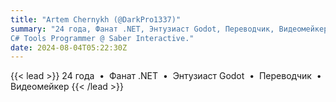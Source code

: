 ```yaml
---
title: "Artem Chernykh (@DarkPro1337)"
summary: "24 года, Фанат .NET, Энтузиаст Godot, Переводчик, Видеомейкер.
C# Tools Programmer @ Saber Interactive."
date: 2024-08-04T05:22:30Z
---
```

{{< lead >}}
24 года &nbsp;&bull;&nbsp; Фанат .NET &nbsp;&bull;&nbsp; Энтузиаст Godot &nbsp;&bull;&nbsp; Переводчик &nbsp;&bull;&nbsp; Видеомейкер
{{< /lead >}}